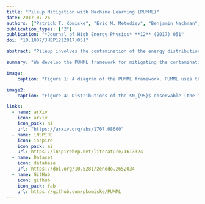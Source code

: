```yaml
---
title: "Pileup Mitigation with Machine Learning (PUMML)"
date: 2017-07-26
authors: ["Patrick T. Komiske", "Eric M. Metodiev", "Benjamin Nachman", "Matthew D. Schwartz"]
publication_types: ["2"]
publication: "*Journal of High Energy Physics* **12** (2017) 051"
doi: "10.1007/JHEP12(2017)051"

abstract: "Pileup involves the contamination of the energy distribution arising from the primary collision of interest (leading vertex) by radiation from soft collisions (pileup). We develop a new technique for removing this contamination using machine learning and convolutional neural networks. The network takes as input the energy distribution of charged leading vertex particles, charged pileup particles, and all neutral particles and outputs the energy distribution of particles coming from leading vertex alone. The PUMML algorithm performs remarkably well at eliminating pileup distortion on a wide range of simple and complex jet observables. We test the robustness of the algorithm in a number of ways and discuss how the network can be trained directly on data."

summary: "We develop the PUMML framework for mitigating the contamination from extra protons colliding at the LHC using machine learning. We demonstrate that a convolutional neural network can clean up such contamination at least as well as existing methods, with improvements in robustness across a wide variety of pileup levels."

image:
    caption: "Figure 1: A diagram of the PUMML framework. PUMML uses the leading vertex charged particles, pileup charged particles, and total neutral particles to predict the leacing vertex neutral particles using a convolutional neural network."

image2:
    caption: "Figure 4: Distributions of the $N_{95}$ observable (the minimum number of pixels that contain 95% of the total transverse momentum) for the leading vertex (green), with pileup added (red), and cleaned up with the SoftKiller (blue), PUPPI (yellow), and PUMML (black) methods. PUMML does the best job removing contamination such that the distribution of the observable is the least distorted from the truth."

links:
  - name: arXiv
    icon: arxiv
    icon_pack: ai
    url: "https://arxiv.org/abs/1707.08600"
  - name: iNSPIRE
    icon: inspire
    icon_pack: ai
    url: https://inspirehep.net/literature/1613324
  - name: Dataset
    icon: database
    url: https://doi.org/10.5281/zenodo.2652034
  - name: GitHub
    icon: github
    icon_pack: fab
    url: https://github.com/pkomiske/PUMML
---
```


